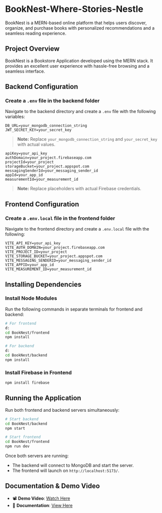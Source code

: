 # BookNest-Where-Stories-Nestle
BookNest is a MERN-based online platform that helps users discover, organize, and purchase books with personalized recommendations and a seamless reading experience.
## Project Overview
BookNest is a Bookstore Application developed using the MERN stack. It provides an excellent user experience with hassle-free browsing and a seamless interface.

## Backend Configuration
### Create a `.env` file in the backend folder
Navigate to the backend directory and create a `.env` file with the following variables:
```env
DB_URL=your_mongodb_connection_string
JWT_SECRET_KEY=your_secret_key
```
> **Note:** Replace `your_mongodb_connection_string` and `your_secret_key` with actual values.

```env
apiKey=your_api_key
authDomain=your_project.firebaseapp.com
projectId=your_project
storageBucket=your_project.appspot.com
messagingSenderId=your_messaging_sender_id
appId=your_app_id
measurementId=your_measurement_id
```
> **Note:** Replace placeholders with actual Firebase credentials.

## Frontend Configuration
### Create a `.env.local` file in the frontend folder
Navigate to the frontend directory and create a `.env.local` file with the following:
```env
VITE_API_KEY=your_api_key
VITE_AUTH_DOMAIN=your_project.firebaseapp.com
VITE_PROJECT_ID=your_project
VITE_STORAGE_BUCKET=your_project.appspot.com
VITE_MESSAGING_SENDERID=your_messaging_sender_id
VITE_APPID=your_app_id
VITE_MEASUREMENT_ID=your_measurement_id
```

## Installing Dependencies
### Install Node Modules
Run the following commands in separate terminals for frontend and backend:
```sh
# For frontend
d:
cd BookNest/frontend
npm install

# For backend
d:
cd BookNest/backend
npm install
```

### Install Firebase in Frontend
```sh
npm install firebase
```

## Running the Application
Run both frontend and backend servers simultaneously:
```sh
# Start backend
cd BookNest/backend
npm start

# Start frontend
cd BookNest/frontend
npm run dev
```
Once both servers are running:
* The backend will connect to MongoDB and start the server.
* The frontend will launch on `http://localhost:5173/`.

## Documentation & Demo Video
* 📽️ **Demo Video**: [Watch Here](https://drive.google.com/file/d/1jq7m1iODPLwcQ7E6XrOjYq_SBi6kAjb5/view?usp=drive_link)
* 📄 **Documentation**: [View Here](https://docs.google.com/document/d/15t_XpUDQ_PqpVcOPasHo7y4ltaea03oZ/edit?usp=drive_link&ouid=112434957415783471811&rtpof=true&sd=true)
